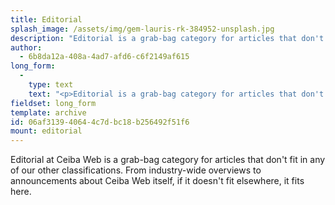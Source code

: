 ```yaml
---
title: Editorial
splash_image: /assets/img/gem-lauris-rk-384952-unsplash.jpg
description: "Editorial is a grab-bag category for articles that don't fit in any of our other classifications. From industry-wide overviews to announcements about Ceiba Web itself, if it doesn't fit elsewhere, it fits here."
author:
  - 6b8da12a-408a-4ad7-afd6-c6f2149af615
long_form:
  - 
    type: text
    text: "<p>Editorial is a grab-bag category for articles that don't fit in any of our other classifications. From industry-wide overviews to announcements about Ceiba Web itself, if it doesn't fit elsewhere, it fits here.<br></p>"
fieldset: long_form
template: archive
id: 06af3139-4064-4c7d-bc18-b256492f51f6
mount: editorial
---
```

Editorial at Ceiba Web is a grab-bag category for articles that don't fit in any of our other classifications. From industry-wide overviews to announcements about Ceiba Web itself, if it doesn't fit elsewhere, it fits here.